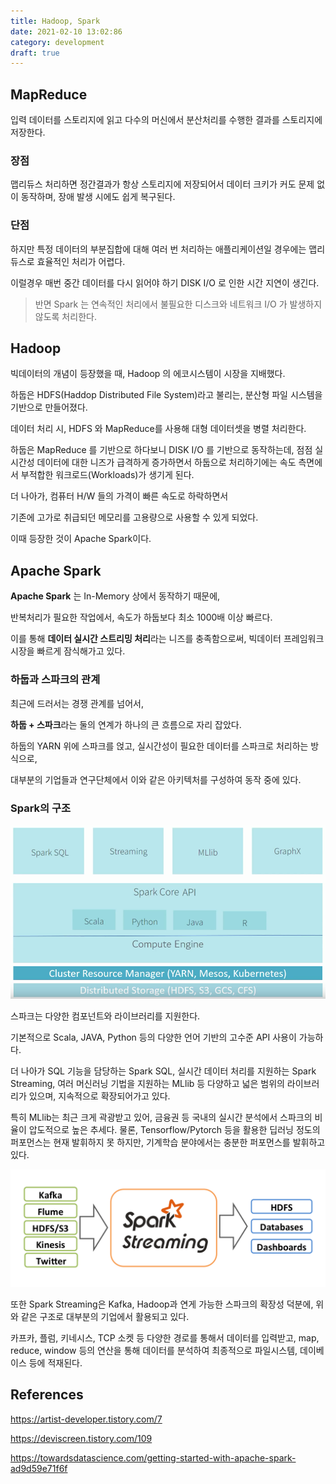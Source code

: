 ```yaml
---
title: Hadoop, Spark
date: 2021-02-10 13:02:86
category: development
draft: true
---
```


## MapReduce

입력 데이터를 스토리지에 읽고 다수의 머신에서 분산처리를 수행한 결과를 스토리지에 저장한다.

### 장점

맵리듀스 처리하면 정간결과가 항상 스토리지에 저장되어서 데이터 크키가 커도 문제 없이 동작하며, 장애 발생 시에도 쉽게 복구된다.

### 단점

하지만 특정 데이터의 부분집합에 대해 여러 번 처리하는 애플리케이션일 경우에는 맵리듀스로 효율적인 처리가 어렵다.

이럴경우 매번 중간 데이터를 다시 읽어야 하기 DISK I/O 로 인한 시간 지연이 생긴다.

> 반면 Spark 는 연속적인 처리에서 불필요한 디스크와 네트워크 I/O 가 발생하지 않도록 처리한다.

## Hadoop

빅데이터의 개념이 등장했을 때, Hadoop 의 에코시스템이 시장을 지배했다.

하둡은 HDFS(Haddop Distributed File System)라고 불리는, 분산형 파일 시스템을 기반으로 만들어졌다.

데이터 처리 시, HDFS 와 MapReduce를 사용해 대형 데이터셋을 병렬 처리한다.

하둡은 MapReduce 를 기반으로 하다보니 DISK I/O 를 기반으로 동작하는데, 점점 실시간성 데이터에 대한 니즈가 급격하게 증가하면서 하둡으로 처리하기에는 속도 측면에서 부적합한 워크로드(Workloads)가 생기게 된다.

더 나아가, 컴퓨터 H/W 들의 가격이 빠른 속도로 하락하면서

기존에 고가로 취급되던 메모리를 고용량으로 사용할 수 있게 되었다.

이때 등장한 것이 Apache Spark이다.

## Apache Spark

**Apache Spark** 는 In-Memory 상에서 동작하기 때문에,

반복처리가 필요한 작업에서, 속도가 하둡보다 최소 1000배 이상 빠르다.

이를 통해 **데이터 실시간 스트리밍 처리**라는 니즈를 충족함으로써, 빅데이터 프레임워크 시장을 빠르게 잠식해가고 있다.

### 하둡과 스파크의 관계

최근에 드러서는 경쟁 관계를 넘어서,

**하둡 + 스파크**라는 둘의 연계가 하나의 큰 흐름으로 자리 잡았다.

하둡의 YARN 위에 스파크를 얹고, 실시간성이 필요한 데이터를 스파크로 처리하는 방식으로,

대부분의 기업들과 연구단체에서 이와 같은 아키텍처를 구성하여 동작 중에 있다.

### Spark의 구조

![](./images/2021-02-10-spark-structure.png)

스파크는 다양한 컴포넌트와 라이브러리를 지원한다.

기본적으로 Scala, JAVA, Python 등의 다양한 언어 기반의 고수준 API 사용이 가능하다.

더 나아가 SQL 기능을 담당하는 Spark SQL, 실시간 데이터 처리를 지원하는 Spark Streaming, 여러 머신러닝 기법을 지원하는 MLlib 등 다양하고 넓은 범위의 라이브러리가 있으며, 지속적으로 확장되어가고 있다.

특히 MLlib는 최근 크게 곽광받고 있어, 금융권 등 국내의 실시간 분석에서 스파크의 비율이 압도적으로 높은 추세다. 물론, Tensorflow/Pytorch 등을 활용한 딥러닝 정도의 퍼포먼스는 현재 발휘하지 못 하지만, 기계학습 분야에서는 충분한 퍼포먼스를 발휘하고 있다.

![](./images/2021-02-10-spark-streaming.png)

또한 Spark Streaming은 Kafka, Hadoop과 연게 가능한 스파크의 확장성 덕분에, 위와 같은 구조로 대부분의 기업에서 활용되고 있다.

카프카, 플럼, 키네시스, TCP 소켓 등 다양한 경로를 통해서 데이터를 입력받고, map, reduce, window 등의 연산을 통해 데이터를 분석하여 최종적으로 파일시스템, 데이베이스 등에 적재된다.

## References

https://artist-developer.tistory.com/7

https://deviscreen.tistory.com/109

https://towardsdatascience.com/getting-started-with-apache-spark-ad9d59e71f6f
